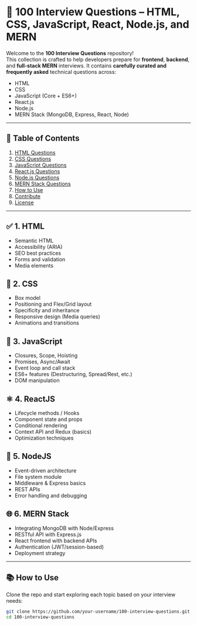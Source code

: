 # 🧠 100 Interview Questions – HTML, CSS, JavaScript, React, Node.js, and MERN

Welcome to the **100 Interview Questions** repository!  
This collection is crafted to help developers prepare for **frontend**, **backend**, and **full-stack MERN** interviews. It contains **carefully curated and frequently asked** technical questions across:

- HTML
- CSS
- JavaScript (Core + ES6+)
- React.js
- Node.js
- MERN Stack (MongoDB, Express, React, Node)

---

## 📂 Table of Contents

1. [HTML Questions](#1-html)
2. [CSS Questions](#2-css)
3. [JavaScript Questions](#3-javascript)
4. [React.js Questions](#4-reactjs)
5. [Node.js Questions](#5-nodejs)
6. [MERN Stack Questions](#6-mern-stack)
7. [How to Use](#how-to-use)
8. [Contribute](#contribute)
9. [License](#license)

---

## ✅ 1. HTML

- Semantic HTML
- Accessibility (ARIA)
- SEO best practices
- Forms and validation
- Media elements

## 🎨 2. CSS

- Box model
- Positioning and Flex/Grid layout
- Specificity and inheritance
- Responsive design (Media queries)
- Animations and transitions

## 🧮 3. JavaScript

- Closures, Scope, Hoisting
- Promises, Async/Await
- Event loop and call stack
- ES6+ features (Destructuring, Spread/Rest, etc.)
- DOM manipulation

## ⚛️ 4. ReactJS

- Lifecycle methods / Hooks
- Component state and props
- Conditional rendering
- Context API and Redux (basics)
- Optimization techniques

## 🔌 5. NodeJS

- Event-driven architecture
- File system module
- Middleware & Express basics
- REST APIs
- Error handling and debugging

## 🌐 6. MERN Stack

- Integrating MongoDB with Node/Express
- RESTful API with Express.js
- React frontend with backend APIs
- Authentication (JWT/session-based)
- Deployment strategy

---

## 📚 How to Use

Clone the repo and start exploring each topic based on your interview needs:

```bash
git clone https://github.com/your-username/100-interview-questions.git
cd 100-interview-questions
